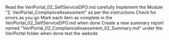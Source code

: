 Read the VeriPortal_02_SelfServiceDPO.md carefully
Implement the Module "2. VeriPortal_ComplianceAssessment" as per the instructions
Check for errors as you go
Mark each item as complete in the VeriPortal_02_SelfServiceDPO.md when done
Create a new summary report named "VeriPortal_02_ComplianceAssessment_02_Summary.md" under the VeriPortal folder when done
test the website